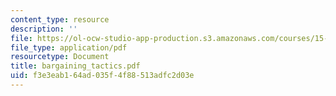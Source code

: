 ```yaml
---
content_type: resource
description: ''
file: https://ol-ocw-studio-app-production.s3.amazonaws.com/courses/15-667-negotiation-and-conflict-management-spring-2001/f3e3eab164ad035f4f88513adfc2d03e_bargaining_tactics.pdf
file_type: application/pdf
resourcetype: Document
title: bargaining_tactics.pdf
uid: f3e3eab1-64ad-035f-4f88-513adfc2d03e
---
```

